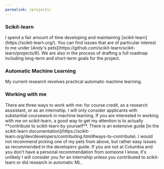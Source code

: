 ```yaml
---
permalink: /projects/
---
```


<h3>Scikit-learn</h3>
I spend a fair amount of time developing and maintaining [scikit-learn](https://scikit-learn.org/).
You can find issues that are of particular interest to me under [Andy's pets](https://github.com/scikit-learn/scikit-learn/projects/6). We are also
in the process of drafting a full roadmap including long-term and short-term goals for the project.

<h3>Automatic Machine Learning</h3>
My current research revolves practical automatic machine learning.


<h3>Working with me</h3>
There are three ways to work with me: for course credit, as a research asssistant, or as an internship.
I will only consider applicants with substantial coursework in machine learning.
If you are interested in working with me on scikit-learn, a good way to get my attention
is to actually **contribute to scikit-learn by yourself**. There is an extensive guide
[in the scikit-learn documentation](https://scikit-learn.org/dev/developers/contributing.html#ways-to-contribute).
I would not recommend picking one of my pets from above, but rather easy issues as
recommended in the developers guide.
If you are not at Columbia and you don't have a personal recommendation from someone I know,
it's unlikely I will consider you for an internship unless you contributed to scikit-learn
or did research in automatic ML.